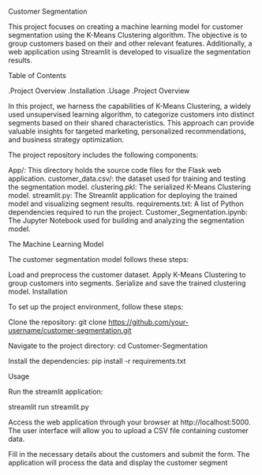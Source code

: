 Customer Segmentation 

This project focuses on creating a machine learning model for customer segmentation using the K-Means Clustering algorithm. The objective is to group customers based on their and other relevant features. Additionally, a web application using Streamlit is developed to visualize the segmentation results.

Table of Contents

  .Project Overview
  .Installation
  .Usage
  .Project Overview

In this project, we harness the capabilities of K-Means Clustering, a widely used unsupervised learning algorithm, to categorize customers into distinct segments based on their shared characteristics. This approach can provide valuable insights for targeted marketing, personalized recommendations, and business strategy optimization.

The project repository includes the following components:

App/: This directory holds the source code files for the Flask web application.
customer_data.csv/: the dataset used for training and testing the segmentation model.
clustering.pkl: The serialized K-Means Clustering model.
streamlit.py: The Streamlit application for deploying the trained model and visualizing segment results.
requirements.txt: A list of Python dependencies required to run the project.
Customer_Segmentation.ipynb: The Jupyter Notebook used for building and analyzing the segmentation model.

The Machine Learning Model

The customer segmentation model follows these steps:

Load and preprocess the customer dataset.
Apply K-Means Clustering to group customers into segments.
Serialize and save the trained clustering model.
Installation

To set up the project environment, follow these steps:

Clone the repository:
git clone https://github.com/your-username/customer-segmentation.git

Navigate to the project directory:
cd Customer-Segmentation

Install the dependencies:
pip install -r requirements.txt

Usage

Run the streamlit application:

streamlit run streamlit.py

Access the web application through your browser at http://localhost:5000. The user interface will allow you to upload a CSV file containing customer data.

Fill in the necessary details about the customers and submit the form. The application will process the data and display the customer segment
